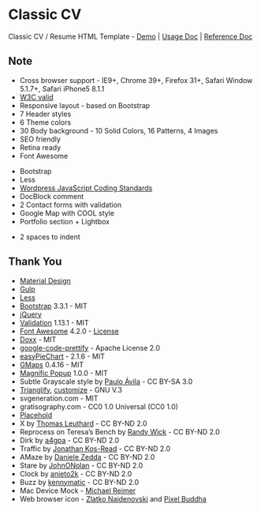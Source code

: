 # Classic CV

Classic CV / Resume HTML Template - [Demo](http://jojoee.github.io/classic-cv/) | [Usage Doc](http://jojoee.github.io/classic-cv/docs/usage/) | [Reference Doc](http://jojoee.github.io/classic-cv/docs/reference/)

## Note

+ Cross browser support - IE9+, Chrome 39+, Firefox 31+, Safari Window 5.1.7+, Safari iPhone5 8.1.1
+ [W3C valid](validator.w3.org)
+ Responsive layout - based on Bootstrap
+ 7 Header styles
+ 6 Theme colors
+ 30 Body background - 10 Solid Colors, 16 Patterns, 4 Images
+ SEO friendly
+ Retina ready
+ Font Awesome
- Bootstrap
- Less
- [Wordpress JavaScript Coding Standards](https://make.wordpress.org/core/handbook/best-practices/coding-standards/javascript/)
- DocBlock comment
- 2 Contact forms with validation
- Google Map with COOL style
- Portfolio section + Lightbox
+ 2 spaces to indent

## Thank You

- [Material Design](http://www.google.com/design/spec/material-design/introduction.html)
- [Gulp](http://gulpjs.com/)
- [Less](http://lesscss.org/)
- [Bootstrap](https://github.com/twbs/bootstrap/) 3.3.1 - MIT
- [jQuery](http://jquery.com/)
- [Validation](http://jqueryvalidation.org/) 1.13.1 - MIT
- [Font Awesome](https://github.com/FortAwesome/Font-Awesome) 4.2.0 - [License](http://fortawesome.github.io/Font-Awesome/license/)
- [Doxx](https://github.com/FGRibreau/doxx) - MIT
- [google-code-prettify](https://code.google.com/p/google-code-prettify/) - Apache License 2.0
- [easyPieChart](http://rendro.github.io/easy-pie-chart/) - 2.1.6 - MIT
- [GMaps](https://hpneo.github.io/gmaps/) 0.4.16 - MIT 
- [Magnific Popup](http://dimsemenov.com/plugins/magnific-popup/) 1.0.0 - MIT
- Subtle Grayscale style by [Paulo Ávila](https://github.com/demoive/) - CC BY-SA 3.0
- [Trianglify](http://qrohlf.com/trianglify/),  [customize](http://msurguy.github.io/triangles/) - GNU V.3
- svgeneration.com - MIT
- gratisography.com - CC0 1.0 Universal (CC0 1.0)
- [Placehold](http://placehold.it/)
- X by [Thomas Leuthard](https://www.flickr.com/photos/thomasleuthard) - CC BY-ND 2.0
- Reprocess on Teresa’s Bench by [Randy Wick](https://www.flickr.com/photos/cantchangerandy) - CC BY-ND 2.0
- Dirk by [a4gpa](https://www.flickr.com/photos/a4gpa) - CC BY-ND 2.0
- Traffic by [Jonathan Kos-Read](https://www.flickr.com/photos/jonathankosread) - CC BY-ND 2.0
- AMaze by [Daniele Zedda](https://www.flickr.com/photos/astragony) - CC BY-ND 2.0
- Stare by [JohnONolan](https://www.flickr.com/photos/johnonolan) - CC BY-ND 2.0
- Clock by [anieto2k](https://www.flickr.com/photos/anieto2k) - CC BY-ND 2.0
- Buzz by [kennymatic](https://www.flickr.com/photos/kwl) - CC BY-ND 2.0
- Mac Device Mock - [Michael Reimer](http://www.bestpsdfreebies.com/)
- Web browser icon - [Zlatko Najdenovski](https://www.iconfinder.com/zlaten) and [Pixel Buddha](https://www.iconfinder.com/PixelBuddha)
